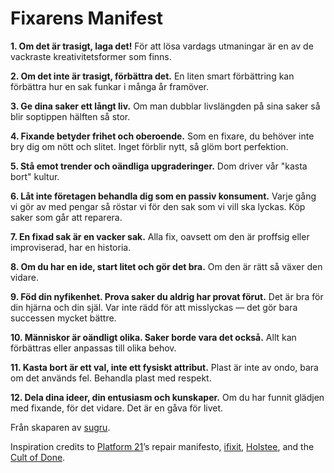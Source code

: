 ﻿
Fixarens Manifest
=================

**1. Om det är trasigt, laga det!** För att lösa vardags utmaningar är en av de vackraste kreativitetsformer som finns.

**2. Om det inte är trasigt, förbättra det.** En liten smart förbättring kan förbättra hur en sak funkar i många år framöver.

**3. Ge dina saker ett långt liv.** Om man dubblar livslängden på sina saker så blir soptippen hälften så stor.

**4. Fixande betyder frihet och oberoende.** Som en fixare, du behöver inte bry dig om nött och slitet. Inget förblir nytt, så glöm bort perfektion.

**5. Stå emot trender och oändliga upgraderinger.** Dom driver vår "kasta bort" kultur.

**6. Låt inte företagen behandla dig som en passiv konsument.** Varje gång vi gör av med pengar så röstar vi för den sak som vi vill ska lyckas. Köp saker som går att reparera.

**7. En fixad sak är en vacker sak.** Alla fix, oavsett om den är proffsig eller improviserad, har en historia.

**8. Om du har en ide, start litet och gör det bra.** Om den är rätt så växer den vidare.

**9. Föd din nyfikenhet. Prova saker du aldrig har provat förut.** Det är bra för din hjärna och din själ. Var inte rädd för att misslyckas — det gör bara successen mycket bättre.

**10. Människor är oändligt olika. Saker borde vara det också.** Allt kan förbättras eller anpassas till olika behov.

**11. Kasta bort är ett val, inte ett fysiskt attribut.** Plast är inte av ondo, bara om det används fel. Behandla plast med respekt.

**12. Dela dina ideer, din entusiasm och kunskaper.** Om du har funnit glädjen med fixande, för det vidare. Det är en gåva för livet.

Från skaparen av [sugru](https://sugru.com).

Inspiration credits to [Platform 21](http://www.platform21.nl)’s repair manifesto, [ifixit](http://ifixit.com/), [Holstee](http://shop.holstee.com/pages/about), and the [Cult of Done](http://www.brepettis.com/blog/2009/3/3/the-cult-of-done-manifesto.html).
